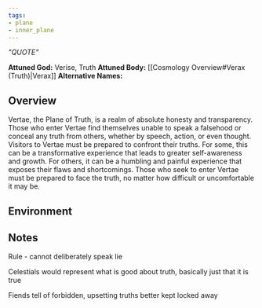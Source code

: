 ```yaml
---
tags:
- plane
- inner_plane
---
```

*"QUOTE"*

**Attuned God:** Verise, Truth
**Attuned Body:** [[Cosmology Overview#Verax (Truth)|Verax]]
**Alternative Names:** 
## Overview
Vertae, the Plane of Truth, is a realm of absolute honesty and transparency. Those who enter Vertae find themselves unable to speak a falsehood or conceal any truth from others, whether by speech, action, or even thought. Visitors to Vertae must be prepared to confront their truths. For some, this can be a transformative experience that leads to greater self-awareness and growth. For others, it can be a humbling and painful experience that exposes their flaws and shortcomings. Those who seek to enter Vertae must be prepared to face the truth, no matter how difficult or uncomfortable it may be.
## Environment
## Notes
Rule - cannot deliberately speak lie

Celestials would represent what is good about truth, basically just that it is true

Fiends tell of forbidden, upsetting truths better kept locked away
